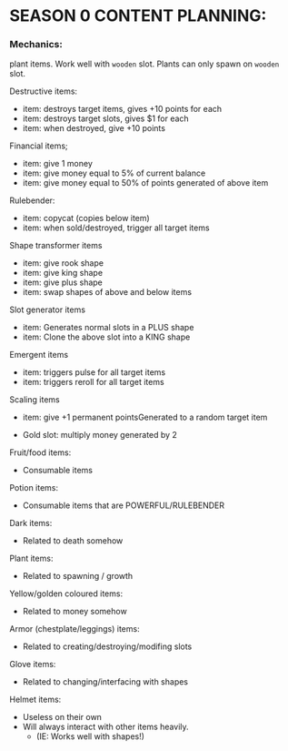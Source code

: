 
# SEASON 0 CONTENT PLANNING:



### Mechanics:

plant items. Work well with `wooden` slot.
Plants can only spawn on `wooden` slot.

Destructive items:
- item: destroys target items, gives +10 points for each
- item: destroys target slots, gives $1 for each
- item: when destroyed, give +10 points

Financial items; 
- item: give 1 money
- item: give money equal to 5% of current balance
- item: give money equal to 50% of points generated of above item

Rulebender:
- item: copycat (copies below item)
- item: when sold/destroyed, trigger all target items

Shape transformer items
- item: give rook shape
- item: give king shape
- item: give plus shape
- item: swap shapes of above and below items

Slot generator items
- item: Generates normal slots in a PLUS shape
- item: Clone the above slot into a KING shape

Emergent items
- item: triggers pulse for all target items
- item: triggers reroll for all target items

Scaling items
- item: give +1 permanent pointsGenerated to a random target item



- Gold slot: multiply money generated by 2
















Fruit/food items: 
- Consumable items

Potion items:
- Consumable items that are POWERFUL/RULEBENDER

Dark items:
- Related to death somehow

Plant items:
- Related to spawning / growth

Yellow/golden coloured items:
- Related to money somehow

Armor (chestplate/leggings) items:
- Related to creating/destroying/modifing slots

Glove items:
- Related to changing/interfacing with shapes

Helmet items:
- Useless on their own
- Will always interact with other items heavily.
    - (IE: Works well with shapes!)


